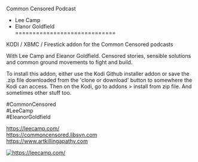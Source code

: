 Common Censored Podcast<br>
- Lee Camp<br>
- Elanor Goldfield<br>
=============================

KODI / XBMC / Firestick addon for the Common Censored podcasts

With Lee Camp and Eleanor Goldfield.
Censored stories, sensible solutions and common ground movements to fight and build.

To install this addon, either use the Kodi Github installer addon or save the .zip file downloaded from the 'clone or download' button to somewhere the Kodi can access. Then on the Kodi, go to addons > install from zip file.
And sometimes other stuff too.

#CommonCensored<br>
#LeeCamp<br>
#EleanorGoldfield<br>

https://leecamp.com/<br>
https://commoncensored.libsyn.com<br>
https://www.artkillingapathy.com<br>

<a href="https://leecamp.com/"><img src="https://secureimg.stitcher.com/feedimagesplain328/181389.jpg" alt="https://leecamp.com/">
